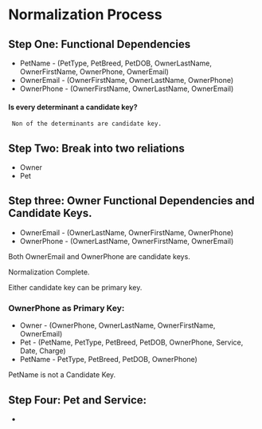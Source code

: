 # Normalization Process
## Step One: Functional Dependencies
* PetName - (PetType, PetBreed, PetDOB, OwnerLastName, OwnerFirstName, OwnerPhone, OwnerEmail)
* OwnerEmail - (OwnerFirstName, OwnerLastName, OwnerPhone)
* OwnerPhone - (OwnerFirstName, OwnerLastName, OwnerEmail)

#### Is every determinant a candidate key?
     Non of the determinants are candidate key.
## Step Two: Break into two reliations
* Owner
* Pet
## Step three: Owner Functional Dependencies and Candidate Keys.
* OwnerEmail - (OwnerLastName, OwnerFirstName, OwnerPhone)
* OwnerPhone - (OwnerLastName, OwnerFirstName, OwnerEmail)

Both OwnerEmail and OwnerPhone are candidate keys.

Normalization Complete.

Either candidate key can be primary key.
### OwnerPhone as Primary Key:
* Owner - (OwnerPhone, OwnerLastName, OwnerFirstName, OwnerEmail)
* Pet - (PetName, PetType, PetBreed, PetDOB, OwnerPhone, Service, Date, Charge)
* PetName - PetType, PetBreed, PetDOB, OwnerPhone)

PetName is not a Candidate Key.
## Step Four: Pet and Service:
*


